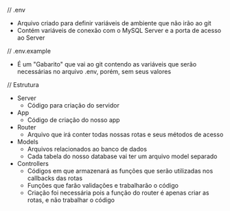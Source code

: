 // .env
- Arquivo criado para definir variáveis de ambiente que não irão ao git
- Contém variáveis de conexão com o MySQL Server e a porta de acesso ao Server

// .env.example
- É um "Gabarito" que vai ao git contendo as variáveis que serão necessárias no arquivo .env, porém, sem seus valores

// Estrutura
- Server
    - Código para criação do servidor
- App
    - Código de criação do nosso app
- Router
    - Arquivo que irá conter todas nossas rotas e seus métodos de acesso
- Models
    - Arquivos relacionados ao banco de dados
    - Cada tabela do nosso database vai ter um arquivo model separado
- Controllers
    - Códigos em que armazenará as funções que serão utilizadas nos callbacks das rotas
    - Funções que farão validações e trabalharão o código
    - Criação foi necessária pois a função do router é apenas criar as rotas, e não trabalhar o código